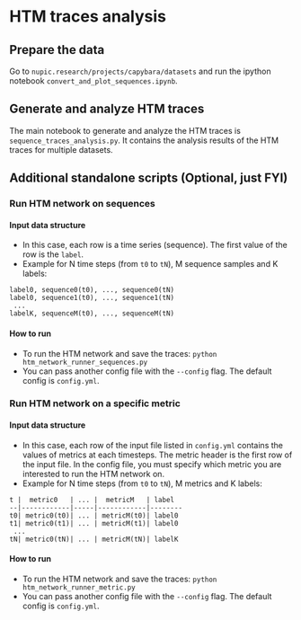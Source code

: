 # HTM traces analysis
 
## Prepare the data
Go to `nupic.research/projects/capybara/datasets` and run the ipython 
notebook `convert_and_plot_sequences.ipynb`.

## Generate and analyze HTM traces
The main notebook to generate and analyze the HTM traces is 
`sequence_traces_analysis.py`. It contains the analysis results of the HTM 
traces for multiple datasets.

## Additional standalone scripts (Optional, just FYI)

### Run HTM network on sequences

#### Input data structure
* In this case, each row is a time series (sequence). The first value of the 
row is the `label`.
* Example for N time steps (from `t0` to `tN`), M sequence samples and K 
labels: 
```
label0, sequence0(t0), ..., sequence0(tN)
label0, sequence1(t0), ..., sequence1(tN)
 ...
labelK, sequenceM(t0), ..., sequenceM(tN)
```

#### How to run
* To run the HTM network and save the traces: `python 
htm_network_runner_sequences.py`
* You can pass another config file with the `--config` flag. The  default 
config is `config.yml`.


### Run HTM network on a specific metric

#### Input data structure
* In this case, each row of the input file listed in `config.yml` contains 
the values of metrics at each timesteps. The metric header is the first row of 
the input file. In the config file, you must specify which metric you are interested to
 run the HTM network on.
* Example for N time steps (from `t0` to `tN`), M metrics and K labels:
```
t |  metric0   | ... |  metricM   | label
--|------------|-----|------------|--------
t0| metric0(t0)| ... | metricM(t0)| label0
t1| metric0(t1)| ... | metricM(t1)| label0
 ...
tN| metric0(tN)| ... | metricM(tN)| labelK

```

#### How to run
* To run the HTM network and save the traces: `python htm_network_runner_metric.py`
* You can pass another config file with the `--config` flag. The  default 
config is `config.yml`.
